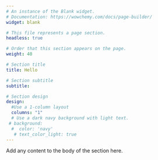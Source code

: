 ```yaml
---
# An instance of the Blank widget.
# Documentation: https://wowchemy.com/docs/page-builder/
widget: blank

# This file represents a page section.
headless: true

# Order that this section appears on the page.
weight: 40

# Section title
title: Hello

# Section subtitle
subtitle:

# Section design
design:
  #Use a 1-column layout
  columns: "1"
  # Use a dark navy background with light text.
 # background:
  #  color: 'navy'
   # text_color_light: true
---
```


Add any content to the body of the section here.